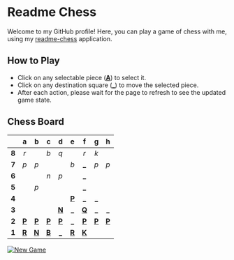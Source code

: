 # Readme Chess

Welcome to my GitHub profile! Here, you can play a game of chess with me, using my [readme-chess](https://github.com/grim-kalman/readme-chess) application.

## How to Play

- Click on any selectable piece ([**A**]()) to select it.
- Click on any destination square ([**_**]()) to move the selected piece.
- After each action, please wait for the page to refresh to see the updated game state.

## Chess Board
|     |  a  |  b  |  c  |  d  |  e  |  f  |  g  |  h  |
|:---:|:---:|:---:|:---:|:---:|:---:|:---:|:---:|:---:|
|  **8**  |  _r_  |     |  _b_  |  _q_  |     |  _r_  |  _k_  |     |
|  **7**  |  _p_  |  _p_  |     |     |  _b_  |  [_](https://rust-readme-chess.duckdns.org/play?mv=f3f7)  |  _p_  |  _p_  |
|  **6**  |     |     |  _n_  |  _p_  |     |  [_](https://rust-readme-chess.duckdns.org/play?mv=f3f6)  |     |     |
|  **5**  |     |  _p_  |     |     |     |  [_](https://rust-readme-chess.duckdns.org/play?mv=f3f5)  |     |     |
|  **4**  |     |     |     |     |  [**P**](https://rust-readme-chess.duckdns.org/select?square=e4)  |  [_](https://rust-readme-chess.duckdns.org/play?mv=f3f4)  |  [_](https://rust-readme-chess.duckdns.org/play?mv=f3g4)  |     |
|  **3**  |     |     |     |  [**N**](https://rust-readme-chess.duckdns.org/select?square=d3)  |  [_](https://rust-readme-chess.duckdns.org/play?mv=f3e3)  |  [**Q**](https://rust-readme-chess.duckdns.org/select?square=f3)  |  [_](https://rust-readme-chess.duckdns.org/play?mv=f3g3)  |  [_](https://rust-readme-chess.duckdns.org/play?mv=f3h3)  |
|  **2**  |  [**P**](https://rust-readme-chess.duckdns.org/select?square=a2)  |  [**P**](https://rust-readme-chess.duckdns.org/select?square=b2)  |  [**P**](https://rust-readme-chess.duckdns.org/select?square=c2)  |  [**P**](https://github.com/grim-kalman)  |  [_](https://rust-readme-chess.duckdns.org/play?mv=f3e2)  |  [**P**](https://github.com/grim-kalman)  |  [**P**](https://rust-readme-chess.duckdns.org/select?square=g2)  |  [**P**](https://rust-readme-chess.duckdns.org/select?square=h2)  |
|  **1**  |  [**R**](https://github.com/grim-kalman)  |  [**N**](https://rust-readme-chess.duckdns.org/select?square=b1)  |  [**B**](https://github.com/grim-kalman)  |  [_](https://rust-readme-chess.duckdns.org/play?mv=f3d1)  |  [**R**](https://rust-readme-chess.duckdns.org/select?square=e1)  |  [**K**](https://rust-readme-chess.duckdns.org/select?square=f1)  |     |     |

[![New Game](https://img.shields.io/badge/New_Game-4CAF50)](https://rust-readme-chess.duckdns.org/new)